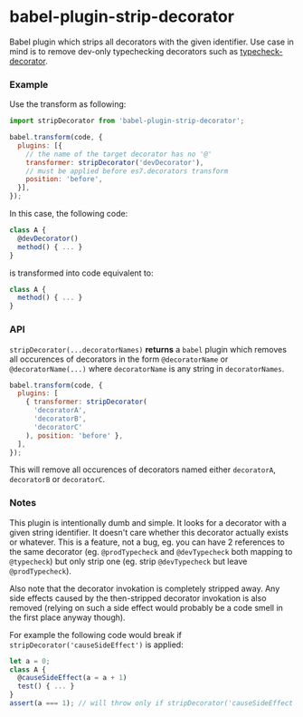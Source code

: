 babel-plugin-strip-decorator
============================

Babel plugin which strips all decorators with the given identifier. Use case in mind is to remove dev-only typechecking
decorators such as [typecheck-decorator](https://github.com/elierotenberg/typecheck-decorator).


### Example

Use the transform as following:

```js
import stripDecorator from 'babel-plugin-strip-decorator';

babel.transform(code, {
  plugins: [{
    // the name of the target decorator has no '@'
    transformer: stripDecorator('devDecorator'),
    // must be applied before es7.decorators transform
    position: 'before',
  }],
});
```

In this case, the following code:

```js
class A {
  @devDecorator()
  method() { ... }
}
```

is transformed into code equivalent to:

```js
class A {
  method() { ... }
}
```

### API

`stripDecorator(...decoratorNames)` **returns** a `babel` plugin which removes all occurences of decorators in the form
`@decoratorName` or `@decoratorName(...)` where `decoratorName` is any string in `decoratorNames`.

```js
babel.transform(code, {
  plugins: [
    { transformer: stripDecorator(
      'decoratorA',
      'decoratorB',
      'decoratorC'
    ), position: 'before' },
  ],
});
```

This will remove all occurences of decorators named either `decoratorA`, `decoratorB` or `decoratorC`.

### Notes

This plugin is intentionally dumb and simple. It looks for a decorator with a given string identifier. It doesn't care
whether this decorator actually exists or whatever. This is a feature, not a bug, eg. you can have 2 references to the same
decorator (eg. `@prodTypecheck` and `@devTypecheck` both mapping to `@typecheck`)
but only strip one (eg. strip `@devTypecheck` but leave `@prodTypecheck`).

Also note that the decorator invokation is completely stripped away.
Any side effects caused by the then-stripped decorator invokation is also removed
(relying on such a side effect would probably be a code smell in the first place anyway though).

For example the following code would break if `stripDecorator('causeSideEffect')` is applied:

```js
let a = 0;
class A {
  @causeSideEffect(a = a + 1)
  test() { ... }
}
assert(a === 1); // will throw only if stripDecorator('causeSideEffect') is applied
```
